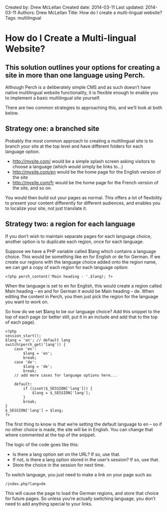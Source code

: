 Created by: Drew McLellan
Created date: 2014-03-11
Last updated: 2014-03-11
Authors: Drew McLellan
Title: How do I create a multi-lingual website?
Tags: multilingual

# How do I Create a Multi-lingual Website?

## This solution outlines your options for creating a site in more than one language using Perch.

Although Perch is a deliberately simple CMS and as such doesn’t have native multilingual website functionality, it is flexible enough to enable you to implement a basic multilingual site yourself.

There are two common strategies to approaching this, and we’ll look at both below.

## Strategy one: a branched site

Probably the most common approach to creating a multilingual site is to branch your site at the top level and have different folders for each language option.

* http://mysite.com/ would be a simple splash screen asking visitors to choose a language (which would simply be links to…)
* http://mysite.com/en would be the home page for the English version of the site
* http://mysite.com/fr would be the home page for the French version of the site, and so on.

You would then build out your pages as normal. This offers a lot of flexibility to present your content differently for different audiences, and enables you to localize your site, not just translate it.

## Strategy two: a region for each language

If you don’t wish to maintain separate pages for each language choice, another option is to duplicate each region, once for each language.

Suppose we have a PHP variable called $lang which contains a language choice. This would be something like en for English or de for German. If we create our regions with the language choice added onto the region name, we can get a copy of each region for each language option:

    <?php perch_content('Main heading - '.$lang); ?>

When the language is set to en for English, this would create a region called Main heading – en and for German it would be Main heading – de. When editing the content in Perch, you then just pick the region for the language you want to work on.

So how do we set $lang to be our language choice? Add this snippet to the top of each page (or better still, put it in an include and add that to the top of each page).

    <?php
    session_start();
    $lang = 'en'; // default lang
    switch(perch_get('lang')) {
        case 'en':
            $lang = 'en';
            break;
        case 'de':
            $lang = 'de';
            break;
        // add more cases for language options here...
        
        default: 
            if (isset($_SESSION['lang'])) {
                $lang = $_SESSION['lang'];
            }
            break;
    }
    $_SESSION['lang'] = $lang;
    ?>

The first thing to know is that we’re setting the default language to en – so if no other choice is made, the site will be in English. You can change that where commented at the top of the snippet.

The logic of the code goes like this:

* Is there a lang option set on the URL? If so, use that.
* If not, is there a lang option stored in the user’s session? If so, use that.
* Store the choice in the session for next time.

To switch language, you just need to make a link on your page such as:

    /index.php?lang=de

This will cause the page to load the German regions, and store that choice for future pages. So unless you’re actually switching language, you don’t need to add anything special to your links.